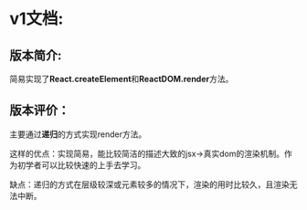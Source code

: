 # v1文档:

## 版本简介:

简易实现了**React.createElement**和**ReactDOM.render**方法。



## 版本评价：

主要通过**递归**的方式实现render方法。

这样的优点：实现简易，能比较简洁的描述大致的jsx->真实dom的渲染机制。作为初学者可以比较快速的上手去学习。

缺点：递归的方式在层级较深或元素较多的情况下，渲染的用时比较久，且渲染无法中断。


